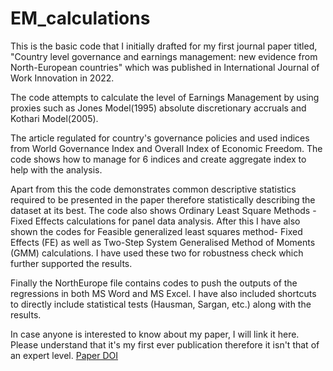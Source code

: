 # EM_calculations

This is the basic code that I initially drafted for my first journal paper titled, "Country level governance and earnings management: new evidence from North-European countries" which was published in International Journal of Work Innovation in 2022. 

The code attempts to calculate the level of Earnings Management by using proxies such as Jones Model(1995) absolute discretionary accruals and Kothari Model(2005).

The article regulated for country's governance policies and used indices from World Governance Index and Overall Index of Economic Freedom. 
The code shows how to manage for 6 indices and create aggregate index to help with the analysis. 

Apart from this the code demonstrates common descriptive statistics required to be presented in the paper therefore statistically describing the dataset at its best.
The code also shows Ordinary Least Square Methods - Fixed Effects calculations for panel data analysis.
After this I have also shown the codes for Feasible generalized least squares method- Fixed Effects (FE) as well as Two-Step System Generalised Method of Moments (GMM) calculations.
I have used these two for robustness check which further supported the results.

Finally the NorthEurope file contains codes to push the outputs of the regressions in both MS Word and MS Excel. 
I have also included shortcuts to directly include statistical tests (Hausman, Sargan, etc.) along with the results. 

In case anyone is interested to know about my paper, I will link it here. Please understand that it's my first ever publication therefore it isn't that of an expert level.
[Paper DOI](https://doi.org/10.1504/IJWI.2022.126856)
